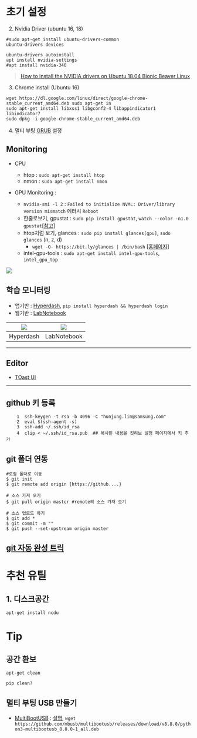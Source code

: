 # 초기 설정




2. Nvidia Driver (ubuntu 16, 18)

```
#sudo apt-get install ubuntu-drivers-common
ubuntu-drivers devices

ubuntu-drivers autoinstall
apt install nvidia-settings
#apt install nvidia-340
```

> [How to install the NVIDIA drivers on Ubuntu 18.04 Bionic Beaver Linux ](https://linuxconfig.org/how-to-install-the-nvidia-drivers-on-ubuntu-18-04-bionic-beaver-linux)


3. Chrome install (Ubuntu 16)

```
wget https://dl.google.com/linux/direct/google-chrome-stable_current_amd64.deb sudo apt-get in
sudo apt-get install libxss1 libgconf2-4 libappindicator1 libindicator7
sudo dpkg -i google-chrome-stable_current_amd64.deb
```


4. 멀티 부팅 [GRUB](http://programmingskills.net/archives/190) 설정 



## Monitoring

* CPU

  * htop : `sudo apt-get install htop`
  * nmon : `sudo apt-get install nmon`

* GPU Monitoring :

  * `nvidia-smi -l 2` : `Failed to initialize NVML: Driver/library version mismatch` 에러시 `Reboot`
  * 한줄로보기, gpustat : `sudo pip install gpustat`, `watch --color -n1.0 gpustat`[\[참고\]](https://github.com/wookayin/gpustat)
  * htop처럼 보기, glances : `sudo pip install glances[gpu]`, `sudo glances` \(n, z, d\)
    * `wget -O- https://bit.ly/glances | /bin/bash` [\[홈페이지\]](https://pypi.python.org/pypi/Glances)
  * intel-gpu-tools : `sudo apt-get install intel-gpu-tools`, `intel_gpu_top`

![](http://i.imgur.com/XjyHkIF.png)

## 학습 모니터링

* 앱기반 : [Hyperdash](https://hyperdash.io/), `pip install hyperdash && hyperdash login`
* 웹기반 : [LabNotebook](https://github.com/henripal/labnotebook)

| ![](http://i.imgur.com/QCEGtYx.png) | ![](https://github.com/henripal/labnotebook/raw/master/nbs/img/labnotebook.gif) |
| --- | --- |
| Hyperdash | LabNotebook |

---

## Editor

* [TOast UI](https://nhnent.github.io/tui.editor/)

---




## github 키 등록

```
    1  ssh-keygen -t rsa -b 4096 -C "hunjung.lim@samsung.com"
    2  eval $(ssh-agent -s)
    3  ssh-add ~/.ssh/id_rsa
    4  clip < ~/.ssh/id_rsa.pub  ## 복사된 내용을 킷허브 설정 페이지에서 키 추가
```

## git 폴더 연동

```
#로컬 폴더로 이동 
$ git init
$ git remote add origin {https://github....}

# 소스 가져 오기 
$ git pull origin master #remote의 소스 가져 오기 

# 소스 업로드 하기 
$ git add *
$ git commit -m ""
$ git push --set-upstream origin master
```

## [git 자동 완성 트릭](https://github.com/progit/progit/blob/master/ko/02-git-basics/01-chapter2.markdown#자동완성)

# 추천 유틸

## 1. 디스크공간

```
apt-get install ncdu
```

# Tip

## 공간 환보

```
apt-get clean

pip clean?
```

## 멀티 부팅 USB 만들기

- [MultiBootUSB](http://multibootusb.org/page_download/) : [설명](https://itsfoss.com/multiple-linux-one-usb/), `wget https://github.com/mbusb/multibootusb/releases/download/v8.8.0/python3-multibootusb_8.8.0-1_all.deb`

